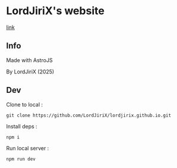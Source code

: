 # LordJiriX's website
[link](https://lordjirix.github.io/)
## Info
Made with AstroJS

By LordJiriX (2025)
## Dev
Clone to local : 
```git
git clone https://github.com/LordJiriX/lordjirix.github.io.git
```
Install deps : 
```bash
npm i
```
Run local server : 
```
npm run dev
```
